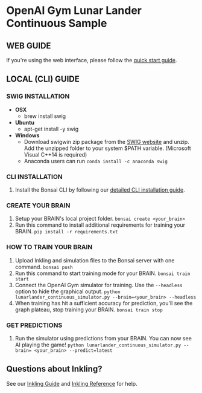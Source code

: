 # OpenAI Gym Lunar Lander Continuous Sample

## WEB GUIDE

If you're using the web interface, please follow the [quick start guide](http://docs.bons.ai/guides/getting-started.html).



## LOCAL (CLI) GUIDE

### SWIG INSTALLATION
* **OSX**
  * brew install swig
* **Ubuntu**
  * apt-get install -y swig
* **Windows**
  * Download swigwin zip package from the [SWIG website](http://www.swig.org/) and unzip. Add the unzipped folder to your system $PATH variable. (Microsoft Visual C++14 is required)
  * Anaconda users can run `conda install -c anaconda swig`

### CLI INSTALLATION
1. Install the Bonsai CLI by following our [detailed CLI installation guide](http://docs.bons.ai/guides/cli-guide.html).

### CREATE YOUR BRAIN
1. Setup your BRAIN's local project folder.
       `bonsai create <your_brain>`
2. Run this command to install additional requirements for training your BRAIN.
       `pip install -r requirements.txt`

### HOW TO TRAIN YOUR BRAIN
1. Upload Inkling and simulation files to the Bonsai server with one command.
       `bonsai push`
2. Run this command to start training mode for your BRAIN.
       `bonsai train start`
3. Connect the OpenAI Gym simulator for training. Use the `--headless` option to hide the graphical output.
       `python lunarlander_continuous_simulator.py --brain=<your_brain> --headless`
4. When training has hit a sufficient accuracy for prediction, you'll see the graph plateau, stop training your BRAIN.
       `bonsai train stop`

### GET PREDICTIONS
1. Run the simulator using predictions from your BRAIN. You can now see AI playing the game!
       `python lunarlander_continuous_simulator.py --brain= <your_brain> --predict=latest`


## Questions about Inkling?
See our [Inkling Guide](http://docs.bons.ai/guides/inkling-guide.html) and [Inkling Reference](http://docs.bons.ai/references/inkling-reference.html) for help.
